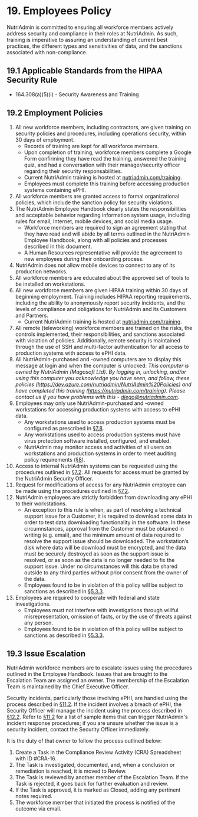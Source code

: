 # 19. Employees Policy

NutriAdmin is committed to ensuring all workforce members actively address security and compliance in their roles at NutriAdmin. As such, training is imperative to assuring an understanding of current best practices, the different types and sensitivities of data, and the sanctions associated with non-compliance.

## 19.1 Applicable Standards from the HIPAA Security Rule

* 164.308(a)(5)(i) - Security Awareness and Training

## 19.2 Employment Policies

1. All new workforce members, including contractors, are given training on security policies and procedures, including operations security, within 30 days of employment.
   * Records of training are kept for all workforce members.
   * Upon completion of training, workforce members complete a Google Form confirming they have read the training, answered the training quiz, and had a conversation with their manager/security officer regarding their security responsabilities.
   * Current NutriAdmin training is hosted at [nutriadmin.com/training](https://nutriadmin.com/training/).
   * Employees must complete this training before accessing production systems containing ePHI.
2. All workforce members are granted access to formal organizational policies, which include the sanction policy for security violations.
3. The NutriAdmin Employee Handbook clearly states the responsibilities and acceptable behavior regarding information system usage, including rules for email, Internet, mobile devices, and social media usage.
   * Workforce members are required to sign an agreement stating that they have read and will abide by all terms outlined in the NutriAdmin Employee Handbook, along with all policies and processes described in this document.
   * A Human Resources representative will provide the agreement to new employees during their onboarding process.
4. NutriAdmin does not allow mobile devices to connect to any of its production networks.
5. All workforce members are educated about the approved set of tools to be installed on workstations.
6. All new workforce members are given HIPAA training within 30 days of beginning employment. Training includes HIPAA reporting requirements, including the ability to anonymously report security incidents, and the levels of compliance and obligations for NutriAdmin and its Customers and Partners.
   * Current NutriAdmin training is hosted at [nutriadmin.com/training](https://nutriadmin.com/training/).
7. All remote (teleworking) workforce members are trained on the risks, the controls implemented, their responsibilities, and sanctions associated with violation of policies. Additionally, remote security is maintained through the use of SSH and multi-factor authentication for all access to production systems with access to ePHI data.
8. All NutriAdmin-purchased and -owned computers are to display this message at login and when the computer is unlocked: *This computer is owned by NutriAdmin (Magosoft Ltd). By logging in, unlocking, and/or using this computer you acknowledge you have seen, and follow, these policies (https://dev.azure.com/nutriadmin/NutriAdmin%20Policies) and have completed this training (https://nutriadmin.com/training). Please contact us if you have problems with this - diego@nutriadmin.com*.
9. Employees may only use NutriAdmin-purchased and -owned workstations for accessing production systems with access to ePHI data.
   * Any workstations used to access production systems must be configured as prescribed in [§7.8](#7.8-employee-workstation-use).
   * Any workstations used to access production systems must have virus protection software installed, configured, and enabled.
   * NutriAdmin may monitor access and activities of all users on workstations and production systems in order to meet auditing policy requirements ([§8](#8.-auditing-policy)).
10. Access to internal NutriAdmin systems can be requested using the procedures outlined in [§7.2](#7.2-access-establishment-and-modification). All requests for access must be granted by the NutriAdmin Security Officer.
11. Request for modifications of access for any NutriAdmin employee can be made using the procedures outlined in [§7.2](#7.2-access-establishment-and-modification).
12. NutriAdmin employees are strictly forbidden from downloading any ePHI to their workstations.
    * An exception to this rule is when, as part of resolving a technical support issue for a Customer, it is required to download some data in order to test data downloading functionality in the software. In these circumnstances, approval from the Customer must be obtained in writing (e.g. email), and the minimum amount of data required to resolve the support issue should be downloaded. The workstation’s disk where data will be download must be encrypted, and the data must be securely destroyed as soon as the support issue is resolved, or as soon as the data is no longer needed to fix the support issue. Under no circumstances will this data be shared outside to any third parties without prior consent from the owner of the data.
    * Employees found to be in violation of this policy will be subject to sanctions as described in [§5.3.3](#5.3-security-officer).
13. Employees are required to cooperate with federal and state investigations.
    * Employees must not interfere with investigations through willful misrepresentation, omission of facts, or by the use of threats against any person.
    * Employees found to be in violation of this policy will be subject to sanctions as described in [§5.3.3](#5.3-security-officer).

## 19.3 Issue Escalation

NutriAdmin workforce members are to escalate issues using the procedures outlined in the Employee Handbook. Issues that are brought to the Escalation Team are assigned an owner. The membership of the Escalation Team is maintained by the Chief Executive Officer.

Security incidents, particularly those involving ePHI, are handled using the process described in [§11.2](#11.2-incident-management-policies). If the incident involves a breach of ePHI, the Security Officer will manage the incident using the process described in [§12.2](#12.2-nutriadmin-breach-policy). Refer to [§11.2](#11.2-incident-management-policies) for a list of sample items that can trigger NutriAdmin's incident response procedures; if you are unsure whether the issue is a security incident, contact the Security Officer immediately.

It is the duty of that owner to follow the process outlined below:

1. Create a Task in the Compliance Review Activity (CRA) Spreadsheet with ID #CRA-16.
2. The Task is investigated, documented, and, when a conclusion or remediation is reached, it is moved to Review.
3. The Task is reviewed by another member of the Escalation Team. If the Task is rejected, it goes back for further evaluation and review.
4. If the Task is approved, it is marked as Closed, adding any pertinent notes required.
5. The workforce member that initiated the process is notified of the outcome via email.
